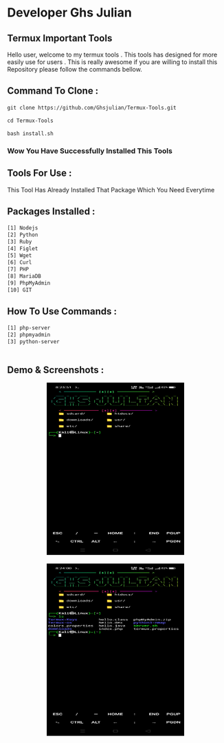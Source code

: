 # Developer Ghs Julian 

## Termux Important Tools 

Hello user, welcome to my termux tools . This tools has designed for more easily use for users . This is really awesome if you are willing to install this Repository please follow
the commands bellow.

## Command To Clone : 
```
git clone https://github.com/Ghsjulian/Termux-Tools.git
```
```
cd Termux-Tools
```
```
bash install.sh
```
### Wow You Have Successfully Installed This Tools

## Tools For Use : 
This Tool Has Already Installed That Package Which You Need Everytime
## Packages Installed  : 
```
[1] Nodejs
[2] Python
[3] Ruby
[4] Figlet
[5] Wget
[6] Curl
[7] PHP
[8] MariaDB
[9] PhpMyAdmin
[10] GIT
```
## How To Use Commands : 
```
[1] php-server
[2] phpmyadmin
[3] python-server


```

## Demo & Screenshots : 
<center>
  <img src="ss/S2.jpg" width="320" height="400">
  <br/><br/>
  <img src="ss/S1.jpg" width="320" height="400">
  
</center>
